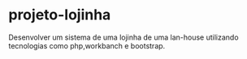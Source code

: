 # projeto-lojinha
Desenvolver um sistema de uma lojinha de uma lan-house utilizando tecnologias como php,workbanch e bootstrap.
